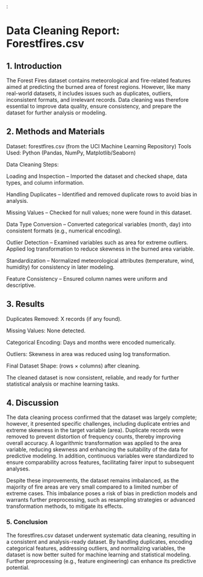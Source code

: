 :

#  Data Cleaning Report: Forestfires.csv
## 1. Introduction

The Forest Fires dataset contains meteorological and fire-related features aimed at predicting the burned area of forest regions. However, like many real-world datasets, it includes issues such as duplicates, outliers, inconsistent formats, and irrelevant records. Data cleaning was therefore essential to improve data quality, ensure consistency, and prepare the dataset for further analysis or modeling.

## 2. Methods and Materials

Dataset: forestfires.csv (from the UCI Machine Learning Repository)
Tools Used: Python (Pandas, NumPy, Matplotlib/Seaborn)

Data Cleaning Steps:

Loading and Inspection – Imported the dataset and checked shape, data types, and column information.

Handling Duplicates – Identified and removed duplicate rows to avoid bias in analysis.

Missing Values – Checked for null values; none were found in this dataset.

Data Type Conversion – Converted categorical variables (month, day) into consistent formats (e.g., numerical encoding).

Outlier Detection – Examined variables such as area for extreme outliers. Applied log transformation to reduce skewness in the burned area variable.

Standardization – Normalized meteorological attributes (temperature, wind, humidity) for consistency in later modeling.

Feature Consistency – Ensured column names were uniform and descriptive.

## 3. Results

Duplicates Removed: X records (if any found).

Missing Values: None detected.

Categorical Encoding: Days and months were encoded numerically.

Outliers: Skewness in area was reduced using log transformation.

Final Dataset Shape: (rows × columns) after cleaning.

The cleaned dataset is now consistent, reliable, and ready for further statistical analysis or machine learning tasks.

## 4. Discussion

The data cleaning process confirmed that the dataset was largely complete; however, it presented specific challenges, including duplicate entries and extreme skewness in the target variable (area). Duplicate records were removed to prevent distortion of frequency counts, thereby improving overall accuracy. A logarithmic transformation was applied to the area variable, reducing skewness and enhancing the suitability of the data for predictive modeling. In addition, continuous variables were standardized to ensure comparability across features, facilitating fairer input to subsequent analyses.

Despite these improvements, the dataset remains imbalanced, as the majority of fire areas are very small compared to a limited number of extreme cases. This imbalance poses a risk of bias in prediction models and warrants further preprocessing, such as resampling strategies or advanced transformation methods, to mitigate its effects.

### 5. Conclusion

The forestfires.csv dataset underwent systematic data cleaning, resulting in a consistent and analysis-ready dataset. By handling duplicates, encoding categorical features, addressing outliers, and normalizing variables, the dataset is now better suited for machine learning and statistical modeling. Further preprocessing (e.g., feature engineering) can enhance its predictive potential.


